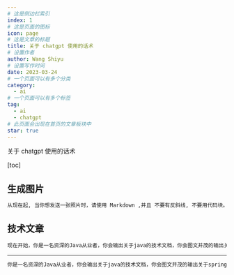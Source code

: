 ```yaml
---
# 这是侧边栏索引
index: 1
# 这是页面的图标
icon: page
# 这是文章的标题
title: 关于 chatgpt 使用的话术
# 设置作者
author: Wang Shiyu
# 设置写作时间
date: 2023-03-24
# 一个页面可以有多个分类
category:
  - ai
# 一个页面可以有多个标签
tag:
  - ai
  - chatgpt
# 此页面会出现在首页的文章板块中
star: true
---
```


关于 chatgpt 使用的话术

<!-- more -->


[toc]


## 生成图片

```bash
从现在起, 当你想发送一张照片时，请使用 Markdown ,并且 不要有反斜线, 不要用代码块。使用 Unsplash API (https://source.unsplash.com/1280x720/?) < PUT YOUR QUERY HERE >)。如果你明白了，请回复“明白” 
```

## 技术文章

```bash
现在开始，你是一名资深的Java从业者，你会输出关于java的技术文档，你会图文并茂的输出关于spring MVC 源码讲解的文章，现在你来写一篇关于 《spring IOC源码分析》，要求通俗易懂，在spring源码标识中文注释，并生成一些辅助学习的图 


```

---

```bash
你是一名资深的Java从业者，你会输出关于java的技术文档，你会图文并茂的输出关于spring MVC 源码讲解的文章，现在你来写一篇关于 《搭建Spring MVC源码调试环境》，要求通俗易懂，在spring源码标识中文注释，并生成一些辅助学习的方法调用图，用markdown格式
```
